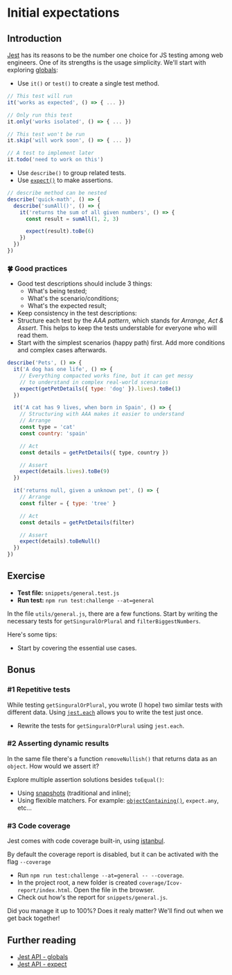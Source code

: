 # Initial expectations

## Introduction

[Jest](https://jestjs.io/) has its reasons to be the number one choice for JS testing among web engineers. One of its strengths is the usage simplicity.
We'll start with exploring [globals](https://jestjs.io/docs/en/api):

- Use `it()` or `test()` to create a single test method.

```js
// This test will run
it('works as expected', () => { ... })

// Only run this test
it.only('works isolated', () => { ... })

// This test won't be run
it.skip('will work soon', () => { ... })

// A test to implement later
it.todo('need to work on this')
```

- Use `describe()` to group related tests.
- Use [`expect()`](https://jestjs.io/docs/en/expect) to make assertions.

```js
// describe method can be nested
describe('quick-math', () => {
  describe('sumAll()', () => {
    it('returns the sum of all given numbers', () => {
      const result = sumAll(1, 2, 3)

      expect(result).toBe(6)
    })
  })
})
```

### 🍀 Good practices

- Good test descriptions should include 3 things:
  - What's being tested;
  - What's the scenario/conditions;
  - What's the expected result;
- Keep consistency in the test descriptions:
- Structure each test by the _AAA pattern_, which stands for _Arrange, Act & Assert_. This helps to keep the tests understable for everyone who will read them.
- Start with the simplest scenarios (happy path) first. Add more conditions and complex cases afterwards.

```js
describe('Pets', () => {
  it('A dog has one life', () => {
    // Everything compacted works fine, but it can get messy
    // to understand in complex real-world scenarios
    expect(getPetDetails({ type: 'dog' }).lives).toBe(1)
  })

  it('A cat has 9 lives, when born in Spain', () => {
    // Structuring with AAA makes it easier to understand
    // Arrange
    const type = 'cat'
    const country: 'spain'

    // Act
    const details = getPetDetails({ type, country })

    // Assert
    expect(details.lives).toBe(9)
  })

  it('returns null, given a unknown pet', () => {
    // Arrange
    const filter = { type: 'tree' }

    // Act
    const details = getPetDetails(filter)

    // Assert
    expect(details).toBeNull()
  })
})
```

## Exercise

- **Test file:** `snippets/general.test.js`
- **Run test:** `npm run test:challenge --at=general`

In the file `utils/general.js`, there are a few functions. Start by writing the necessary tests for `getSinguralOrPlural` and `filterBiggestNumbers`.

Here's some tips:

- Start by covering the essential use cases.

## Bonus

### #1 Repetitive tests

While testing `getSinguralOrPlural`, you wrote (I hope) two similar tests with different data. Using [`jest.each`](https://jestjs.io/docs/en/api#testeachtablename-fn-timeout) allows you to write the test just once.

- Rewrite the tests for `getSinguralOrPlural` using `jest.each`.

### #2 Asserting dynamic results

In the same file there's a function `removeNullish()` that returns data as an `object`. How would we assert it?

Explore multiple assertion solutions besides `toEqual()`:

- Using [snapshots](https://jestjs.io/docs/en/expect#tomatchsnapshotpropertymatchers-hint) (traditional and inline);
- Using flexible matchers. For example: [`objectContaining()`](https://jestjs.io/docs/en/expect#expectobjectcontainingobject), `expect.any`, etc...

### #3 Code coverage

Jest comes with code coverage built-in, using [istanbul](https://istanbul.js.org/).

By default the coverage report is disabled, but it can be activated with the flag `--coverage`

- Run `npm run test:challenge --at=general -- --coverage`.
- In the project root, a new folder is created `coverage/Icov-report/index.html`. Open the file in the browser.
- Check out how's the report for `snippets/general.js`.

Did you manage it up to 100%? Does it realy matter? We'll find out when we get back together!

## Further reading

- [Jest API - globals](https://jestjs.io/docs/en/api)
- [Jest API - expect](https://jestjs.io/docs/en/expect)
